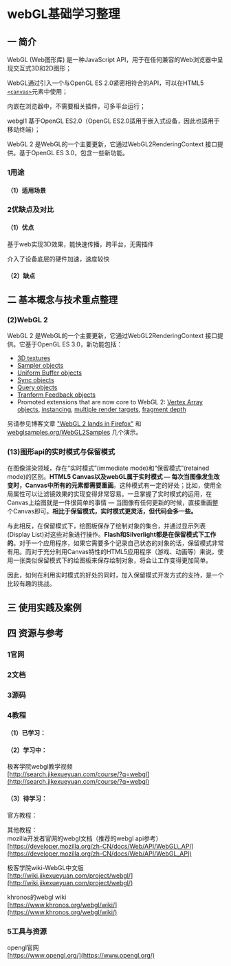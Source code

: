 # webGL基础学习整理

## 一 简介

WebGL \(Web图形库\) 是一种JavaScript API，用于在任何兼容的Web浏览器中呈现交互式3D和2D图形；

WebGL通过引入一个与OpenGL ES 2.0紧密相符合的API，可以在HTML5 [`<canvas>`](https://developer.mozilla.org/zh-CN/docs/Web/HTML/Element/canvas)元素中使用；

内嵌在浏览器中，不需要相关插件，可多平台运行；

webgl1 基于OpenGL ES2.0（OpenGL ES2.0适用于嵌入式设备，因此也适用于移动终端）；

WebGL 2 是WebGL的一个主要更新，它通过WebGL2RenderingContext 接口提供。基于OpenGL ES 3.0，包含一些新功能。

### 1用途

#### （1）适用场景



### 2优缺点及对比

#### （1）优点

基于web实现3D效果，能快速传播，跨平台，无需插件

介入了设备底层的硬件加速，速度较快

#### （2）缺点

## 二 基本概念与技术重点整理

### \(2\)WebGL 2

WebGL 2 是WebGL的一个主要更新，它通过WebGL2RenderingContext 接口提供。它基于OpenGL ES 3.0，新功能包括：

* [3D textures](https://developer.mozilla.org/en-US/docs/Web/API/WebGL2RenderingContext/texImage3D)
* [Sampler objects](https://developer.mozilla.org/en-US/docs/Web/API/WebGLSampler)
* [Uniform Buffer objects](https://developer.mozilla.org/en-US/docs/Web/API/WebGL2RenderingContext#Uniform_buffer_objects)
* [Sync objects](https://developer.mozilla.org/en-US/docs/Web/API/WebGLSync)
* [Query objects](https://developer.mozilla.org/en-US/docs/Web/API/WebGLQuery)
* [Tranform Feedback objects](https://developer.mozilla.org/en-US/docs/Web/API/WebGLTransformFeedback)
* Promoted extensions that are now core to WebGL 2: [Vertex Array objects](https://developer.mozilla.org/en-US/docs/Web/API/WebGLVertexArrayObject), [instancing](https://developer.mozilla.org/en-US/docs/Web/API/WebGL2RenderingContext/drawArraysInstanced), [multiple render targets](https://developer.mozilla.org/en-US/docs/Web/API/WebGL2RenderingContext/drawBuffers), [fragment depth](https://developer.mozilla.org/en-US/docs/Web/API/EXT_frag_depth)

另请参见博客文章 ["WebGL 2 lands in Firefox"](https://hacks.mozilla.org/2017/01/webgl-2-lands-in-firefox/) 和 [webglsamples.org/WebGL2Samples](http://webglsamples.org/WebGL2Samples/) 几个演示。



### \(13\)图形api的实时模式与保留模式

在图像渲染领域，存在“实时模式”\(immediate mode\)和“保留模式”\(retained mode\)的区别。**HTML5 Canvas以及webGL属于实时模式 — 每次当图像发生改变时，Canvas中所有的元素都需要重画**。这种模式有一定的好处；比如，使用全局属性可以让滤镜效果的实现变得非常容易。一旦掌握了实时模式的运用，在Canvas上绘图就是一件很简单的事情 — 当图像有任何更新的时候，直接重画整个Canvas即可。**相比于保留模式，实时模式更灵活，但代码会多一些。**

与此相反，在保留模式下，绘图板保存了绘制对象的集合，并通过显示列表\(Display List\)对这些对象进行操作。**Flash和Silverlight都是在保留模式下工作的**。对于一个应用程序，如果它需要多个记录自己状态的对象的话，保留模式非常有用。而对于充分利用Canvas特性的HTML5应用程序（游戏、动画等）来说，使用一张类似保留模式下的绘图板来保存绘制对象，将会让工作变得更加简单。

因此，如何在利用实时模式的好处的同时，加入保留模式开发方式的支持，是一个比较有趣的挑战。

## 三 使用实践及案例

## 四 资源与参考

### 1官网

### 2文档

### 3源码

### 4教程

#### （1）已学习：

#### （2）学习中：

极客学院webgl教学视频  
[http://search.jikexueyuan.com/course/?q=webgl](http://search.jikexueyuan.com/course/?q=webgl)

#### （3）待学习：

官方教程：

其他教程：  
mozilla开发者官网的webgl文档（推荐的webgl api参考）  
[https://developer.mozilla.org/zh-CN/docs/Web/API/WebGL\_API](https://developer.mozilla.org/zh-CN/docs/Web/API/WebGL_API)

极客学院wiki-WebGL中文版  
[http://wiki.jikexueyuan.com/project/webgl/](http://wiki.jikexueyuan.com/project/webgl/)

khronos的webgl wiki  
[https://www.khronos.org/webgl/wiki/](https://www.khronos.org/webgl/wiki/)

### 5工具与资源

opengl官网  
[https://www.opengl.org/](https://www.opengl.org/)

